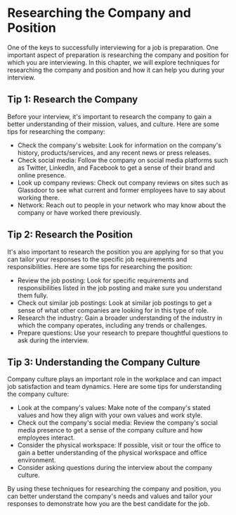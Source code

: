 Researching the Company and Position
=============================================================================

One of the keys to successfully interviewing for a job is preparation. One important aspect of preparation is researching the company and position for which you are interviewing. In this chapter, we will explore techniques for researching the company and position and how it can help you during your interview.

Tip 1: Research the Company
---------------------------

Before your interview, it's important to research the company to gain a better understanding of their mission, values, and culture. Here are some tips for researching the company:

* Check the company's website: Look for information on the company's history, products/services, and any recent news or press releases.
* Check social media: Follow the company on social media platforms such as Twitter, LinkedIn, and Facebook to get a sense of their brand and online presence.
* Look up company reviews: Check out company reviews on sites such as Glassdoor to see what current and former employees have to say about working there.
* Network: Reach out to people in your network who may know about the company or have worked there previously.

Tip 2: Research the Position
----------------------------

It's also important to research the position you are applying for so that you can tailor your responses to the specific job requirements and responsibilities. Here are some tips for researching the position:

* Review the job posting: Look for specific requirements and responsibilities listed in the job posting and make sure you understand them fully.
* Check out similar job postings: Look at similar job postings to get a sense of what other companies are looking for in this type of role.
* Research the industry: Gain a broader understanding of the industry in which the company operates, including any trends or challenges.
* Prepare questions: Use your research to prepare thoughtful questions to ask during the interview.

Tip 3: Understanding the Company Culture
----------------------------------------

Company culture plays an important role in the workplace and can impact job satisfaction and team dynamics. Here are some tips for understanding the company culture:

* Look at the company's values: Make note of the company's stated values and how they align with your own values and work style.
* Check out the company's social media: Review the company's social media presence to get a sense of the company culture and how employees interact.
* Consider the physical workspace: If possible, visit or tour the office to gain a better understanding of the physical workspace and office environment.
* Consider asking questions during the interview about the company culture.

By using these techniques for researching the company and position, you can better understand the company's needs and values and tailor your responses to demonstrate how you are the best candidate for the job.
